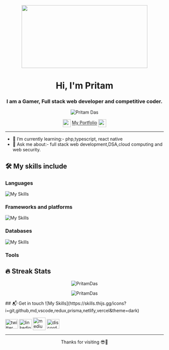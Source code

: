 <div align="center">
<img align="center" height="200px" width="400px" src="https://developers.giphy.com/branch/master/static/api-512d36c09662682717108a38bbb5c57d.gif">
</div>
<h1 align="center">Hi, I'm Pritam </h1>
<h3 align="center">I am a Gamer, Full stack web developer and competitive coder.</h3>
<div align="center">
  <p> <img src="https://komarev.com/ghpvc/?username=shivam1317&label=Profile%20views&color=023e8a&style=flat" alt="Pritam Das" /> </p>
  </div>
<div align="center">
  <img src="https://cdn.discordapp.com/emojis/619643456310083656.gif?size=160&quality=lossless" align="center" height="25px" width="25px"/>
<a href="#" target="_blank" align="center">My Portfolio</a>
  <img src="https://cdn.discordapp.com/emojis/619643456310083656.gif?size=160&quality=lossless" align="center" height="25px" width="25px"/>
</div>

-----
- 🌱 I’m currently learning:- php,typescript, react native
- 💬 Ask me about:- full stack web development,DSA,cloud computing and web security.

## 🛠 My skills include

### Languages

![My Skills](https://skills.thijs.gg/icons?i=cpp,html,css,js,ts,golang,python,php,java&theme=dark) 

### Frameworks and platforms

![My Skills](https://skills.thijs.gg/icons?i=react,nextjs,nodejs,express,tailwind,bootstrap,aws,azure,linux,materialui&theme=dark)

### Databases

![My Skills](https://skills.thijs.gg/icons?i=mongodb,firebase,mysql&theme=dark)

### Tools



## 🔥 Streak Stats

<p align="center"><img src="https://github-readme-streak-stats.herokuapp.com?user=Pritam28877&theme=dark&hide_border=true" alt="PritamDas"  /></p> 
<p align="center"><img src="https://github-readme-stats.vercel.app/api/top-langs?username=Pritam28877&show_icons=true&locale=en&layout=compact&theme=tokyonight" alt="PritamDas"  /></p>
## 📬 Get in touch
![My Skills](https://skills.thijs.gg/icons?i=git,github,md,vscode,redux,prisma,netlify,vercel&theme=dark)
<p>
<a href="https://twitter.com/PritamD285" target="_blank"><img align="center" src="https://raw.githubusercontent.com/rahuldkjain/github-profile-readme-generator/master/src/images/icons/Social/twitter.svg" alt="twitter" height="30" width="40" /></a>
<a href="https://www.linkedin.com/in/pritam-das-366397223/" target="_blank"><img align="center" src="https://raw.githubusercontent.com/rahuldkjain/github-profile-readme-generator/master/src/images/icons/Social/linked-in-alt.svg" alt="linkedin" height="30" width="40" /></a>
<a href="#" target="_blank"><img align="center" src="![image](https://github.com/Pritam28877/Pritam28877/assets/92548589/479a36d1-f1a2-4ae9-abb3-726f42f6384b)
" alt="medium" height"30" width="40"/></a>
<a href="#" target="_blank"><img align="center" src="https://skills.thijs.gg/icons?i=discord&theme=dark" height="30" width="40" alt="discord"/></a>
</p>

----

<p align="center">
Thanks for visiting 😎🤝
</p>
